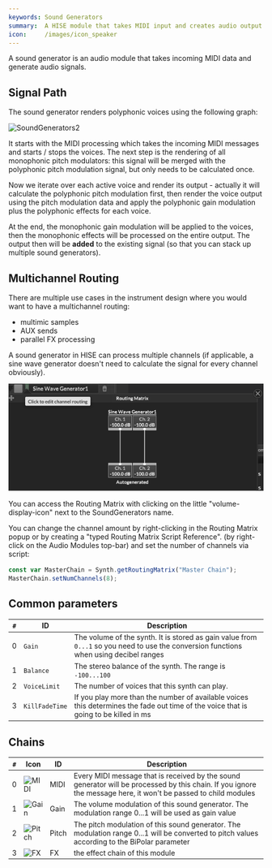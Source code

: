 ```yaml
---
keywords: Sound Generators
summary:  A HISE module that takes MIDI input and creates audio output.
icon:     /images/icon_speaker
---
```


A sound generator is an audio module that takes incoming MIDI data and generate audio signals.

## Signal Path

The sound generator renders polyphonic voices using the following graph:

![SoundGenerators2](/images/custom/soundgenerators2.svg:1200px) 

It starts with the MIDI processing which takes the incoming MIDI messages and starts / stops the voices. 
The next step is the rendering of all monophonic pitch modulators: this signal will be merged with the polyphonic pitch modulation signal, but only needs to be calculated once.  

Now we iterate over each active voice and render its output - actually it will calculate the polyphonic pitch modulation first, then render the voice output using the pitch modulation data and apply the polyphonic gain modulation plus the polyphonic effects for each voice.

At the end, the monophonic gain modulation will be applied to the voices, then the monophonic effects will be processed on the entire output. The output then will be **added** to the existing signal (so that you can stack up multiple sound generators).

## Multichannel Routing

There are multiple use cases in the instrument design where you would want to have a multichannel routing:

- multimic samples
- AUX sends
- parallel FX processing

A sound generator in HISE can process multiple channels (if applicable, a sine wave generator doesn't need to calculate the signal for every channel obviously).

![RoutingMatrix](/images/custom/routing_matrix.png) 

You can access the Routing Matrix with clicking on the little "volume-display-icon" next to the SoundGenerators name.

You can change the channel amount by right-clicking in the Routing Matrix popup or by creating a "typed Routing Matrix Script Reference". (by right-click on the Audio Modules top-bar) and set the number of channels via script:

```javascript
const var MasterChain = Synth.getRoutingMatrix("Master Chain");
MasterChain.setNumChannels(8);
```

## Common parameters

| `#` | ID | Description |
| - | --- | ----------- |
| 0 | `Gain` | The volume of the synth. It is stored as gain value from `0...1` so you need to use the conversion functions when using decibel ranges |
| 1 | `Balance` | The stereo balance of the synth. The range is `-100...100` |
| 2 | `VoiceLimit` | The number of voices that this synth can play. |
| 3 | `KillFadeTime` | If you play more than the number of available voices this determines the fade out time of the voice that is going to be killed in ms |

## Chains 
| `#` | Icon | ID | Description |
| - | - | --- | ----------- |
| 0 | ![MIDI](/images/icon_midi:32px) | MIDI | Every MIDI message that is received by the sound generator will be processed by this chain. If you ignore the message here, it won't be passed to child modules |
| 1 | ![Gain](/images/icon_gain:32px) | Gain | The volume modulation of this sound generator. The modulation range 0...1 will be used as gain value |
| 2 | ![Pitch](/images/icon_pitch:32px) | Pitch | The pitch modulation of this sound generator. The modulation range 0...1 will be converted to pitch values according to the BiPolar parameter |
| 3 | ![FX](/images/icon_fx:32px) | FX | the effect chain of this module |

